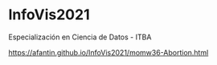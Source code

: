 # InfoVis2021
Especialización en Ciencia de Datos - ITBA

https://afantin.github.io/InfoVis2021/momw36-Abortion.html
